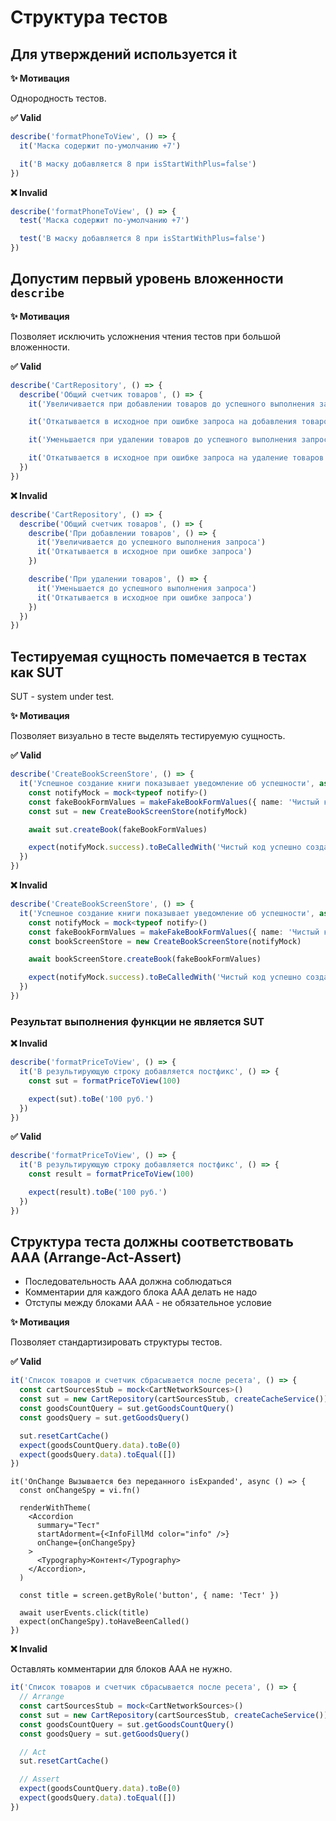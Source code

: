 # Структура тестов

## Для утверждений используется it

**✨ Мотивация**

Однородность тестов.

**✅ Valid**

```ts
describe('formatPhoneToView', () => {
  it('Маска содержит по-умолчанию +7')

  it('В маску добавляется 8 при isStartWithPlus=false')
})
```

**❌ Invalid**

```ts
describe('formatPhoneToView', () => {
  test('Маска содержит по-умолчанию +7')

  test('В маску добавляется 8 при isStartWithPlus=false')
})
```

## Допустим первый уровень вложенности `describe`

**✨ Мотивация**

Позволяет исключить усложнения чтения тестов при большой вложенности.

**✅ Valid**

```ts
describe('CartRepository', () => {
  describe('Общий счетчик товаров', () => {
    it('Увеличивается при добавлении товаров до успешного выполнения запроса')

    it('Откатывается в исходное при ошибке запроса на добавления товаров в корзину')

    it('Уменьшается при удалении товаров до успешного выполнения запроса')

    it('Откатывается в исходное при ошибке запроса на удаление товаров из корзины')
  })
})
```

**❌ Invalid**

```ts
describe('CartRepository', () => {
  describe('Общий счетчик товаров', () => {
    describe('При добавлении товаров', () => {
      it('Увеличивается до успешного выполнения запроса')
      it('Откатывается в исходное при ошибке запроса')
    })

    describe('При удалении товаров', () => {
      it('Уменьшается до успешного выполнения запроса')
      it('Откатывается в исходное при ошибке запроса')
    })
  })
})
```

## Тестируемая сущность помечается в тестах как SUT

SUT - system under test.

**✨ Мотивация**

Позволяет визуально в тесте выделять тестируемую сущность.

**✅ Valid**

```ts
describe('CreateBookScreenStore', () => {
  it('Успешное создание книги показывает уведомление об успешности', async () => {
    const notifyMock = mock<typeof notify>()
    const fakeBookFormValues = makeFakeBookFormValues({ name: 'Чистый код' })
    const sut = new CreateBookScreenStore(notifyMock)

    await sut.createBook(fakeBookFormValues)

    expect(notifyMock.success).toBeCalledWith('Чистый код успешно создана')
  })
})
```

**❌ Invalid**

```ts
describe('CreateBookScreenStore', () => {
  it('Успешное создание книги показывает уведомление об успешности', async () => {
    const notifyMock = mock<typeof notify>()
    const fakeBookFormValues = makeFakeBookFormValues({ name: 'Чистый код' })
    const bookScreenStore = new CreateBookScreenStore(notifyMock)

    await bookScreenStore.createBook(fakeBookFormValues)

    expect(notifyMock.success).toBeCalledWith('Чистый код успешно создана')
  })
})
```

### Результат выполнения функции не является SUT

**❌ Invalid**

```ts
describe('formatPriceToView', () => {
  it('В результирующую строку добавляется постфикс', () => {
    const sut = formatPriceToView(100)

    expect(sut).toBe('100 руб.')
  })
})
```

**✅ Valid**

```ts
describe('formatPriceToView', () => {
  it('В результирующую строку добавляется постфикс', () => {
    const result = formatPriceToView(100)

    expect(result).toBe('100 руб.')
  })
})
```

## Структура теста должны соответствовать AAA (Arrange-Act-Assert)

- Последовательность AAA должна соблюдаться
- Комментарии для каждого блока AAA делать не надо
- Отступы между блоками AAA - не обязательное условие

**✨ Мотивация**

Позволяет стандартизировать структуры тестов.

**✅ Valid**

```ts
it('Список товаров и счетчик сбрасывается после ресета', () => {
  const cartSourcesStub = mock<CartNetworkSources>()
  const sut = new CartRepository(cartSourcesStub, createCacheService())
  const goodsCountQuery = sut.getGoodsCountQuery()
  const goodsQuery = sut.getGoodsQuery()

  sut.resetCartCache()
  expect(goodsCountQuery.data).toBe(0)
  expect(goodsQuery.data).toEqual([])
})
```

```tsx
it('OnChange Вызывается без переданного isExpanded', async () => {
  const onChangeSpy = vi.fn()

  renderWithTheme(
    <Accordion
      summary="Тест"
      startAdorment={<InfoFillMd color="info" />}
      onChange={onChangeSpy}
    >
      <Typography>Контент</Typography>
    </Accordion>,
  )

  const title = screen.getByRole('button', { name: 'Тест' })

  await userEvents.click(title)
  expect(onChangeSpy).toHaveBeenCalled()
})
```

**❌ Invalid**

Оставлять комментарии для блоков AAA не нужно.

```ts
it('Список товаров и счетчик сбрасывается после ресета', () => {
  // Arrange
  const cartSourcesStub = mock<CartNetworkSources>()
  const sut = new CartRepository(cartSourcesStub, createCacheService())
  const goodsCountQuery = sut.getGoodsCountQuery()
  const goodsQuery = sut.getGoodsQuery()

  // Act
  sut.resetCartCache()

  // Assert
  expect(goodsCountQuery.data).toBe(0)
  expect(goodsQuery.data).toEqual([])
})
```
